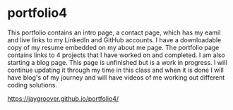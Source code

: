 # portfolio4

This portfolio contains an intro page, a contact page, which has my eamil and live links to my LinkedIn and GitHub accounts.  I have a downloadable copy of my resume embedded on my about me page.  The portfolio page contains links to 4 projects that I have worked on and completed.  I am also starting a blog page.  This page is unfinished but is a work in progress.  I will continue updating it through my time in this class and when it is done I will have blog's of my journey and will have videos of me working out different coding solutions.


https://jaygroover.github.io/portfolio4/
